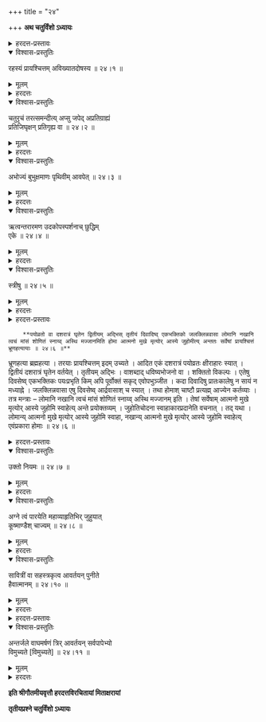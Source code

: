 +++
title = "२४"

+++
**अथ चतुर्विंशो ऽध्यायः**

<details><summary>हरदत्त-प्रस्तावः</summary>

रहस्यं प्रायश्चित्तं वक्ष्यते ॒
</details>

<details open><summary>विश्वास-प्रस्तुतिः</summary>

रहस्यं प्रायश्चित्तम् अविख्यातदोषस्य ॥ २४।१ ॥
</details>

<details><summary>मूलम्</summary>

रहस्यं प्रायश्चित्तम् अविख्यातदोषस्य ॥ २४।१ ॥
</details>

<details><summary>हरदत्तः</summary>

यस्य पापस्य दोषः परैर् न विख्यातस् तस्य प्रायश्चित्तं रहस्यं भवति । यथा परैर् न ज्ञायते तथा कर्तव्यम् इति यावत् । यैर् विना यत् पातकं कर्तुं न शक्यते तद्व्यतिरिक्तैर् ज्ञातत्वं निषिध्यते । तेन पारदार्ये पतितसंवासे च तैर् ज्ञातत्वे ऽपि वक्ष्यमाणं भवत्य् एव ॥ २४।१ ॥
</details>



<details open><summary>विश्वास-प्रस्तुतिः</summary>

चतुरृचं तरत्समन्दीत्य् अप्सु जपेद् अप्रतिग्राह्यं   
प्रतिजिघृक्षन् प्रतिगृह्य वा ॥ २४।२ ॥
</details>

<details><summary>मूलम्</summary>

चतुरृचं तरत्समन्दीत्य् अप्सु जपेद् अप्रतिग्राह्यं   
प्रतिजिघृक्षन् प्रतिगृह्य वा ॥ २४।२ ॥
</details>

<details><summary>हरदत्तः</summary>

जातिदुष्टस्य वा कर्मदुष्टस्य वा पुरुषस्य स्वभूतं स्वयंदुष्टं च कृष्णाजिनाद्य् अप्रतिग्राह्यम् । गत्यभावात् प्रतिजिघृक्षन् प्रतिगृहीतुम् इच्छंस् तरत्समन्दीधावतीति चतुरृचं सूक्तम् अप्सु जपेत् । नाभिदध्ने जले स्थित इत्य् एके । निमग्न इत्य् अन्ये । प्रतिगृह्य वा प्रतिग्रहात् पश्चाद् वा जपेत् । एवं तुल्यवद् विकल्पः । अन्ये प्रतिग्रहात् पूर्वम् एवाप्रतिग्राह्यम् इति ज्ञाते प्राग् जपः । पश्चाज् ज्ञाते पश्चाज् जप इति । अत्र मनुः ।

> प्रतिगृह्याप्रतिग्राह्यं भुक्त्वा चान्नं विगर्हितम् ।  
> जपंस् तरत्समन्दीयं मुच्यते मानवस् त्र्यहात् ॥ इति ।

प्रजापतिः ।

> जपादिपूरणा कुर्यात् ख्यातदोषो द्विजोत्तमः ।  
> रहःकृतस्य दोषस्य तत् तद् एवाभ्यसेत् तथा ॥ इति ।

इदम् अभ्यासविषयम् ॥ २४।२ ॥
</details>



<details open><summary>विश्वास-प्रस्तुतिः</summary>

अभोज्यं बुभुक्षमाणः पृथिवीम् आवपेत् ॥ २४।३ ॥
</details>

<details><summary>मूलम्</summary>

अभोज्यं बुभुक्षमाणः पृथिवीम् आवपेत् ॥ २४।३ ॥
</details>

<details><summary>हरदत्तः</summary>

नित्यम् अभोज्यं केशकीटावपन्नम् इत्य् उक्तम् । यदि गत्यभावे तद् एव भोक्तुम् इच्छति तदा पृथिवीम् आवपेन् मृदं प्रक्षिपेत् ततो भुञ्जीत ॥ २४।३ ॥
</details>



<details open><summary>विश्वास-प्रस्तुतिः</summary>

ऋत्वन्तरारमण उदकोपस्पर्शनाच् छुद्धिम्   
एके ॥ २४।४ ॥
</details>

<details><summary>मूलम्</summary>

ऋत्वन्तरारमण उदकोपस्पर्शनाच् छुद्धिम्   
एके ॥ २४।४ ॥
</details>

<details><summary>हरदत्तः</summary>

ऋतुमध्य आरमण उदक्यागमन उदकोपस्पर्शनात् सचैलस्नानाच् छुद्धिम् आहुर् एके । उदक्यागमने त्रिरात्र इति प्रकाशविषयम् । एकेग्रहणं परत्रापि संबध्यते ॥ २४।४ ॥
</details>



<details open><summary>विश्वास-प्रस्तुतिः</summary>

स्त्रीषु ॥ २४।५ ॥
</details>

<details><summary>मूलम्</summary>

स्त्रीषु ॥ २४।५ ॥
</details>

<details><summary>हरदत्तः</summary>

एके स्वस्त्रीषूदकोपस्पर्शनम् अन्यत्र त्रिरात्रं मन्यन्ते । अपर आह – स्त्रीषु वडवाद्यास्व् अपि गोवर्जं मैथुन आचरित उदकोपस्पर्शनाच् छुद्धिम् एके मन्यन्ते ॥ २४।५ ॥
</details>



<details><summary>हरदत्त-प्रस्तावः</summary>

अथ ब्राह्मणवधे रहस्यम् ।
</details>

        **पयोव्रतो वा दशरात्रं घृतेन द्वितीयम् अद्भिस् तृतीयं दिवादिष्व् एकभक्तिको जलक्लिन्नवासा लोमानि नखानि त्वचं मांसं शोणितं स्नाय्व् अस्थि मज्जानमिति होमा आत्मनो मुखे मृत्योर् आस्ये जुहोमीत्य् अन्ततः सर्वेषां प्रायश्चित्तं भ्रूणहत्यायाः ॥ २४।६ ॥**

भ्रूणहत्या ब्रह्महत्या । तरयाः प्रायश्चित्तम् इदम् उच्यते । आदित एकं दशरात्रं पयोव्रतः क्षीराहारः स्यात् । द्वितीयं दशरात्रं घृतेन वर्तयेत् । तृतीयम् अद्भिः । वाशब्दाद् धविष्यभोजनो वा । शक्तितो विकल्पः । एतेषु दिवसेष्व् एकभक्तिकः पयःप्रभृति किम् अपि पूर्वोक्तं सकृद् एवोपभुञ्जीत । कदा दिवादिषु प्रातःकालेषु न सायं न मध्याह्ने । जलक्लिन्नवासा एषु दिवसेष्व् आर्द्रवासाश् च स्यात् । तथा होमाश् चाष्टौ प्रत्यह्म् आज्येन कर्तव्याः । तत्र मन्त्राः – लोमानि नखानि त्वचं मांसं शोणितं स्नाय्व् अस्थि मज्जानम् इति । तेषां सर्वेषाम् आत्मनो मुखे मृत्योर् आस्ये जुहोमि स्वाहेत्य् अन्ते प्रयोक्तव्यम् । जुहोतिचोदना स्वाहाकारप्रदानेति वचनात् । तद् यथा । लोमान्य् आत्मनो मुखे मृत्योर् आस्ये जुहोमि स्वाहा, नखान्य् आत्मनो मुखे मृत्योर् आस्ये जुहोमि स्वाहेत्य् एवंप्रकारा होमाः ॥ २४।६ ॥

<details><summary>हरदत्त-प्रस्तावः</summary>

अथ भ्रूणहत्याया एवान्यत् प्रायश्चित्तमुच्यते ।
</details>

<details open><summary>विश्वास-प्रस्तुतिः</summary>

उक्तो नियमः ॥ २४।७ ॥
</details>

<details><summary>मूलम्</summary>

उक्तो नियमः ॥ २४।७ ॥
</details>

<details><summary>हरदत्तः</summary>

पयोव्रतो वेत्यादिर् वक्ष्यमाणे ऽपि वेदितव्यः ॥ २४।७ ॥
</details>



<details open><summary>विश्वास-प्रस्तुतिः</summary>

अग्ने त्वं पारयेति महाव्याहृतिभिर् जुहुयात् \
कूष्माण्डैश् चाज्यम् ॥ २४।८ ॥
</details>

<details><summary>मूलम्</summary>

अग्ने त्वं पारयेति महाव्याहृतिभिर् जुहुयात् \
कूष्माण्डैश् चाज्यम् ॥ २४।८ ॥
</details>

<details><summary>हरदत्तः</summary>

अग्ने त्वं पारयेत्य् ऋचा महाव्याहृतिभिर् भूरादिभिः कूष्माण्डैर् यद् देवा देवहेडनम् इत्यादिभिश् च क्रमेण सकृद् आज्यं जुहुयात् ॥ २४।८ ॥

        **तद्व्रत एव वा ब्रह्महतासुरापानस्तेयगुरुतल्पेषु प्राणायामैस् तान्तो ऽघ्मर्षणं जपन् समम् अश्वमेधावभृथेनेदं च प्रायश्चित्तम् ॥ २४।९ ॥**

तद्व्रत एव वा तेनैव पयोव्रतो वेत्यादिना व्रतेनोपेतश् चतुर्षु ब्रह्महत्यादिषु पापेषु प्रायश्चित्तं कुर्यात् । प्राणायामैस् तान्तो म्लानो यावद्भिः प्राणायामैस् तान्तो भवति तावद्भिः कुर्याद् अघमर्षणम् । अघमर्षणेन ऋषिणा दृष्टम् ऋतं च सत्यं चेत्यादिनाघमर्षणं । तच् चाश्वमेधावभृथेन समं तुल्यम् । जपन्न् इति वर्तमानप्रयोगेण प्रत्यहम् एव त्रिंशद्रात्रं व्रतं कुर्यात् । अत्र मनुः ।

> यथाश्वमेधः क्रतुराट् सर्वपापप्रणाशनः ।  
> तथाघमर्षणं सूक्तं सर्वपापप्रणाशनम् ॥ २४।९ ॥
</details>



<details open><summary>विश्वास-प्रस्तुतिः</summary>

सावित्रीं वा सहस्त्रकृत्व आवर्तयन् पुनीते  
हैवात्मानम् ॥ २४।१० ॥
</details>

<details><summary>मूलम्</summary>

सावित्रीं वा सहस्त्रकृत्व आवर्तयन् पुनीते  
हैवात्मानम् ॥ २४।१० ॥
</details>

<details><summary>हरदत्तः</summary>

तद्व्रत एवेत्य् अनुवर्तते । प्राणायामैस् तान्त इति च । सावित्रीं सहस्रकृत्व आवर्तयन्न् इति जप्यमात्रं भिद्यते । अन्यत् समानम् । एवं कुर्वन्न् आत्मानं पुनीते ब्रह्महत्यादिभश् चतुर्भ्यः शोधयति । हेति प्रसिद्धौ । एवेत्य् अवधारणे । ततश् चान्येष्व् अपि पापेषु सावित्र्यभ्यासः शुद्धिहेतुः । तथा च वसिष्ठः ।

> सहस्रपरमां देवीं शतमध्यां दशावराम् ।  
> शुद्धिकामः प्रयुञ्जीत सर्वपापेष्व् अपि स्थितः ॥ इति ।

व्याघ्रो ऽप्य् आह ।

> न सावित्रीसमम् जप्यं न व्याहृतिसमं हुतम् ।  
> नान्नतोयसमं दानं न चाहिंसासमं तपः ॥ इति ॥ २४।१० ॥
</details>



<details><summary>हरदत्त-प्रस्तावः</summary>

प्रायश्चित्तान्तरम् आह ।
</details>

<details open><summary>विश्वास-प्रस्तुतिः</summary>

अन्तर्जले वाघमर्षणं त्रिर् आवर्तयन् सर्वपापेभ्यो  
विमुच्यते [विमुच्यते] ॥ २४।११ ॥
</details>

<details><summary>मूलम्</summary>

अन्तर्जले वाघमर्षणं त्रिर् आवर्तयन् सर्वपापेभ्यो  
विमुच्यते [विमुच्यते] ॥ २४।११ ॥
</details>

<details><summary>हरदत्तः</summary>

तद्व्रत् एवोदकस्यान्तनिमग्नस् त्रिंशद्रात्रम् अघमर्षणं त्रिर् अभ्यस्य सर्वस्मात् पापाज् ज्ञानकृताद् अज्ञानकृताच् च मुच्यते । द्विरुक्तिश् च व्याख्याता ॥ २४।११ ॥
</details>

**इति श्रीगौतमीयवृत्तौ हरदत्तविरचितायां मिताक्षरायां**

**तृतीयप्रश्ने चतुर्विंशो ऽध्यायः**
